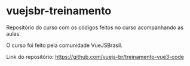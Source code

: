 # vuejsbr-treinamento

Repositório do curso com os códigos feitos no curso acompanhando as aulas.

O curso foi feito pela comunidade VueJSBrasil.

Link do repositório: https://github.com/vuejs-br/treinamento-vue3-code
